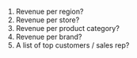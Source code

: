 1. Revenue per region?
2. Revenue per store?
3. Revenue per product category?
4. Revenue per brand?
5. A list of top customers / sales rep?
